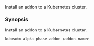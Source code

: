 
Install an addon to a Kubernetes cluster.

### Synopsis


Install an addon to a Kubernetes cluster.

```
kubeadm alpha phase addon <addon-name>
```

